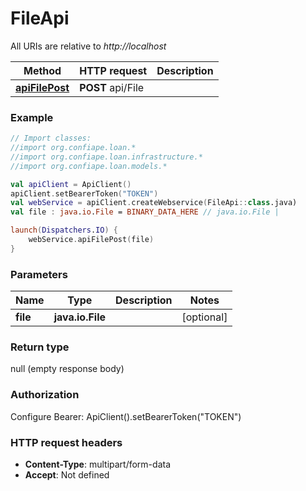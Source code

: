 # FileApi

All URIs are relative to *http://localhost*

| Method | HTTP request | Description |
| ------------- | ------------- | ------------- |
| [**apiFilePost**](FileApi.md#apiFilePost) | **POST** api/File |  |





### Example
```kotlin
// Import classes:
//import org.confiape.loan.*
//import org.confiape.loan.infrastructure.*
//import org.confiape.loan.models.*

val apiClient = ApiClient()
apiClient.setBearerToken("TOKEN")
val webService = apiClient.createWebservice(FileApi::class.java)
val file : java.io.File = BINARY_DATA_HERE // java.io.File | 

launch(Dispatchers.IO) {
    webService.apiFilePost(file)
}
```

### Parameters
| Name | Type | Description  | Notes |
| ------------- | ------------- | ------------- | ------------- |
| **file** | **java.io.File**|  | [optional] |

### Return type

null (empty response body)

### Authorization


Configure Bearer:
    ApiClient().setBearerToken("TOKEN")

### HTTP request headers

 - **Content-Type**: multipart/form-data
 - **Accept**: Not defined

